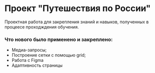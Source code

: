 # Проект "Путешествия по России"
Проектная работа для закрепления знаний и навыков, полученных в процеесе проходждения обучения.

### Что нового было применено и закреплено:
* Медиа-запросы;
* Построение сетки с помощью grid;
* Работа с Figma
* Адаптивность страницы